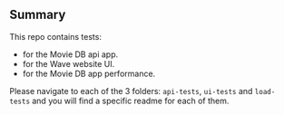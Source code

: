 ## Summary

This repo contains tests:
- for the Movie DB api app.
- for the Wave website UI.
- for the Movie DB app performance.

Please navigate to each of the 3 folders: `api-tests`, `ui-tests` and `load-tests` and you will find a specific readme for each of them.